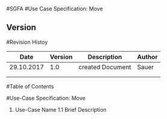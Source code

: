 #SGFA
#Use Case Specification: Move

## Version

#Revision Histoy



| Date          | Version  | Description       | Author |
| ------------- |----------| ------------------|--------|
| 29.10.2017    | 1.0      | created Document  |Sauer	|
| 	        |	   |                   |	|
|		|	   |     	       |	|

#Table of Contents


#Use-Case Specification: Move

1. Use-Case Name
  1.1 Brief Description